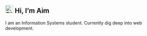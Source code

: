 ## <img src="https://raw.githubusercontent.com/Tarikul-Islam-Anik/Animated-Fluent-Emojis/master/Emojis/Animals/Bird.png" alt="Bird" width="25" height="25" /> Hi, I’m Aim 
I am an Information Systems student. Currently dig deep into web development.

<!---
aimlana/aimlana is a ✨ special ✨ repository because its `README.md` (this file) appears on your GitHub profile.
You can click the Preview link to take a look at your changes.
--->
